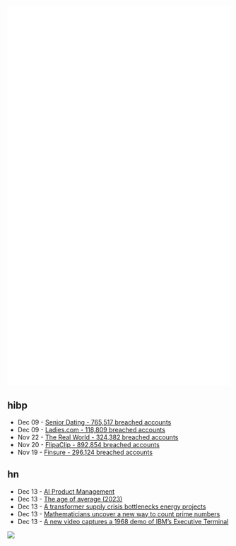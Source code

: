 ![Metrics](https://raw.githubusercontent.com/phixion/phixion/master/metrics.svg)

## hibp

<!--
for https://github.com/phixion/phixion/blob/main/.github/workflows/feeds.yml
-->
<!--START_SECTION:haveibeenpwnd-->
- Dec 09 - [Senior Dating - 765,517 breached accounts](https://haveibeenpwned.com/PwnedWebsites#SeniorDating)
- Dec 09 - [Ladies.com - 118,809 breached accounts](https://haveibeenpwned.com/PwnedWebsites#Ladies)
- Nov 22 - [The Real World - 324,382 breached accounts](https://haveibeenpwned.com/PwnedWebsites#TheRealWorld)
- Nov 20 - [FlipaClip - 892,854 breached accounts](https://haveibeenpwned.com/PwnedWebsites#FlipaClip)
- Nov 19 - [Finsure - 296,124 breached accounts](https://haveibeenpwned.com/PwnedWebsites#Finsure)
<!--END_SECTION:haveibeenpwnd-->

## hn

<!--
for https://github.com/phixion/phixion/blob/main/.github/workflows/feeds.yml
-->
<!--START_SECTION:hn-->
- Dec 13 - [AI Product Management](https://www.deeplearning.ai/the-batch/issue-279/)
- Dec 13 - [The age of average (2023)](https://www.alexmurrell.co.uk/articles/the-age-of-average)
- Dec 13 - [A transformer supply crisis bottlenecks energy projects](https://spectrum.ieee.org/transformer-shortage)
- Dec 13 - [Mathematicians uncover a new way to count prime numbers](https://www.quantamagazine.org/mathematicians-uncover-a-new-way-to-count-prime-numbers-20241211/)
- Dec 13 - [A new video captures a 1968 demo of IBM’s Executive Terminal](https://spectrum.ieee.org/ibm-demo)
<!--END_SECTION:hn-->

<!--
for https://yhype.me
-->
![](https://hit.yhype.me/github/profile?user_id=13013670)
